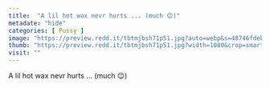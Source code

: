 ```yaml
---
title:  "A lil hot wax nevr hurts ... (much 😉)"
metadate: "hide"
categories: [ Pussy ]
image: "https://preview.redd.it/tbtmjbsh71p51.jpg?auto=webp&s=48746fdebcc0543c48e6f566b5a956bd40a93749"
thumb: "https://preview.redd.it/tbtmjbsh71p51.jpg?width=1080&crop=smart&auto=webp&s=64635c59fab409496f66bd7db0de310f42da545f"
visit: ""
---
```

A lil hot wax nevr hurts ... (much 😉)
